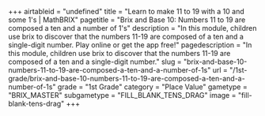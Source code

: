 +++
airtableid = "undefined"
title = "Learn to make 11 to 19 with a 10 and some 1's | MathBRIX"
pagetitle = "Brix and Base 10: Numbers 11 to 19 are composed a ten and a number of 1's"
description = "In this module, children use brix to discover that the numbers 11-19 are composed of a ten and a single-digit number. Play online or get the app free!"
pagedescription = "In this module, children use brix to discover that the numbers 11-19 are composed of a ten and a single-digit number."
slug = "brix-and-base-10-numbers-11-to-19-are-composed-a-ten-and-a-number-of-1s"
url = "/1st-grade/brix-and-base-10-numbers-11-to-19-are-composed-a-ten-and-a-number-of-1s"
grade = "1st Grade"
category = "Place Value"
gametype = "BRIX_MASTER"
subgametype = "FILL_BLANK_TENS_DRAG"
image = "fill-blank-tens-drag"
+++